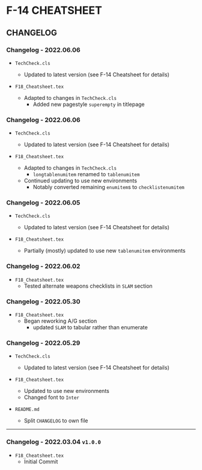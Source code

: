# F-14 CHEATSHEET

## CHANGELOG

### Changelog - 2022.06.06

- `TechCheck.cls`
  - Updated to latest version (see F-14 Cheatsheet for details)

- `F18_Cheatsheet.tex`
  - Adapted to changes in `TechCheck.cls`
    - Added new pagestyle `superempty` in titlepage

### Changelog - 2022.06.06

- `TechCheck.cls`
  - Updated to latest version (see F-14 Cheatsheet for details)

- `F18_Cheatsheet.tex`
  - Adapted to changes in `TechCheck.cls`
    - `longtablenumitem` renamed to `tablenumitem`
  - Continued updating to use new environments
    - Notably converted remaining `enumitem`s to `checklistenumitem`

### Changelog - 2022.06.05

- `TechCheck.cls`
  - Updated to latest version (see F-14 Cheatsheet for details)

- `F18_Cheatsheet.tex`
  - Partially (mostly) updated to use new `tablenumitem` environments

### Changelog - 2022.06.02

- `F18_Cheatsheet.tex`
  - Tested alternate weapons checklists in `SLAM` section

### Changelog - 2022.05.30

- `F18_Cheatsheet.tex`
  - Began reworking A/G section
    - updated `SLAM` to tabular rather than enumerate

### Changelog - 2022.05.29

- `TechCheck.cls`
  - Updated to latest version (see F-14 Cheatsheet for details)
  
- `F18_Cheatsheet.tex`
  - Updated to use new environments
  - Changed font to `Inter`

- `README.md`
  - Split `CHANGELOG` to own file

***

### Changelog - 2022.03.04 `v1.0.0`

- `F18_Cheatsheet.tex`
  - Initial Commit
  